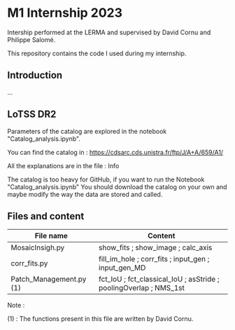 # M1 Internship 2023
Intership performed at the LERMA and supervised by David Cornu and Philippe Salomé.

This repository contains the code I used during my internship.

## Introduction

...

## LoTSS DR2


Parameters of the catalog are explored in the notebook "Catalog_analysis.ipynb".

You can find the catalog in : https://cdsarc.cds.unistra.fr/ftp/J/A+A/659/A1/

All the explanations are in the file : Info

The catalog is too heavy for GitHub, if you want to run the Notebook "Catalog_analysis.ipynb" You should download the catalog on your own and maybe modify the way the data are stored and called.

## Files and content

| File name            | Content                                                 |
| -------------------- | ------------------------------------------------------- |
| MosaicInsigh.py      | show_fits ; show_image ; calc_axis                      |
| corr_fits.py         | fill_im_hole ; corr_fits ; input_gen ; input_gen_MD                   |
| Patch_Management.py (1)| fct_IoU ; fct_classical_IoU ; asStride ; poolingOverlap ; NMS_1st|

Note :

(1) : The functions present in this file are written by David Cornu.
